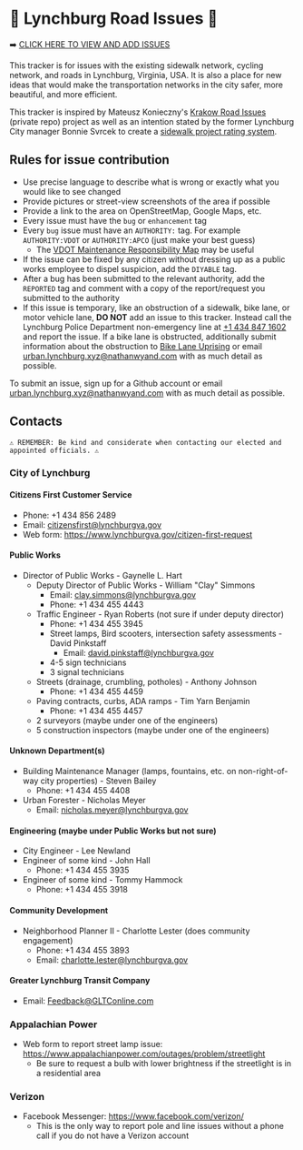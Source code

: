 # 🚧 Lynchburg Road Issues 🚧

➡️ [CLICK HERE TO VIEW AND ADD ISSUES](https://github.com/partytax/lynchburg-road-issues/issues)

This tracker is for issues with the existing sidewalk network, cycling network, and roads in Lynchburg, Virginia, USA. It is also a place for new ideas that would make the transportation networks in the city safer, more beautiful, and more efficient.

This tracker is inspired by Mateusz Konieczny's [Krakow Road Issues](https://github.com/matkoniecz/Krakow/issues) (private repo) project as well as an intention stated by the former Lynchburg City manager Bonnie Svrcek to create a [sidewalk project rating system](https://wset.com/news/local/lynchburg-to-create-sidewalk-rating-system-for-city-residents).

## Rules for issue contribution
* Use precise language to describe what is wrong or exactly what you would like to see changed
* Provide pictures or street-view screenshots of the area if possible
* Provide a link to the area on OpenStreetMap, Google Maps, etc.
* Every issue must have the `bug` or `enhancement` tag
* Every `bug` issue must have an `AUTHORITY:` tag. For example `AUTHORITY:VDOT` or `AUTHORITY:APCO` (just make your best guess)
  * The [VDOT Maintenance Responsibility Map](https://vdot.maps.arcgis.com/apps/mapviewer/index.html?layers=c557bfd8c83e4ff4a93699ddf3c956b8) may be useful
* If the issue can be fixed by any citizen without dressing up as a public works employee to dispel suspicion, add the `DIYABLE` tag.
* After a bug has been submitted to the relevant authority, add the `REPORTED` tag and comment with a copy of the report/request you submitted to the authority
* If this issue is temporary, like an obstruction of a sidewalk, bike lane, or motor vehicle lane, **DO NOT** add an issue to this tracker. Instead call the Lynchburg Police Department non-emergency line at [+1 434 847 1602](tel:+14348471602) and report the issue. If a bike lane is obstructed, additionally submit information about the obstruction to [Bike Lane Uprising](https://www.bikelaneuprising.com/) or email [urban.lynchburg.xyz@nathanwyand.com](mailto:urban.lynchburg.xyz@nathanwyand.com) with as much detail as possible.

To submit an issue, sign up for a Github account or email [urban.lynchburg.xyz@nathanwyand.com](mailto:urban.lynchburg.xyz@nathanwyand.com) with as much detail as possible.

## Contacts
`⚠️ REMEMBER: Be kind and considerate when contacting our elected and appointed officials. ⚠️`

### City of Lynchburg
#### Citizens First Customer Service
* Phone: +1 434 856 2489
* Email: citizensfirst@lynchburgva.gov
* Web form: https://www.lynchburgva.gov/citizen-first-request
#### Public Works
* Director of Public Works - Gaynelle L. Hart
    * Deputy Director of Public Works - William "Clay" Simmons
        * Email: clay.simmons@lynchburgva.gov
        * Phone: +1 434 455 4443
    * Traffic Engineer - Ryan Roberts (not sure if under deputy director)
        * Phone: +1 434 455 3945
        * Street lamps, Bird scooters, intersection safety assessments - David Pinkstaff
            * Email: david.pinkstaff@lynchburgva.gov
        * 4-5 sign technicians
        * 3 signal technicians
    * Streets (drainage, crumbling, potholes) - Anthony Johnson
        * Phone: +1 434 455 4459
    * Paving contracts, curbs, ADA ramps - Tim Yarn Benjamin
        * Phone: +1 434 455 4457
    * 2 surveyors (maybe under one of the engineers)
    * 5 construction inspectors (maybe under one of the engineers)
#### Unknown Department(s)
* Building Maintenance Manager (lamps, fountains, etc. on non-right-of-way city properties) - Steven Bailey
    * Phone: +1 434 455 4408
* Urban Forester - Nicholas Meyer
    * Email: nicholas.meyer@lynchburgva.gov
#### Engineering (maybe under Public Works but not sure)
* City Engineer - Lee Newland
* Engineer of some kind - John Hall
  * Phone: +1 434 455 3935
* Engineer of some kind - Tommy Hammock
  * Phone: +1 434 455 3918
#### Community Development
* Neighborhood Planner II - Charlotte Lester (does community engagement)
    * Phone: +1 434 455 3893
    * Email: charlotte.lester@lynchburgva.gov
#### Greater Lynchburg Transit Company
* Email: Feedback@GLTConline.com
### Appalachian Power
* Web form to report street lamp issue: https://www.appalachianpower.com/outages/problem/streetlight
    * Be sure to request a bulb with lower brightness if the streetlight is in a residential area
### Verizon
* Facebook Messenger: https://www.facebook.com/verizon/
    * This is the only way to report pole and line issues without a phone call if you do not have a Verizon account
